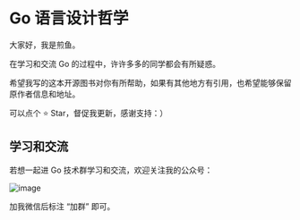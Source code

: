 # Go 语言设计哲学

大家好，我是煎鱼。

在学习和交流 Go 的过程中，许许多多的同学都会有所疑惑。

希望我写的这本开源图书对你有所帮助，如果有其他地方有引用，也希望能够保留原作者信息和地址。

可以点个 ⭐️ Star，督促我更新，感谢支持：）

## 学习和交流

若想一起进 Go 技术群学习和交流，欢迎关注我的公众号：

![image](https://image.eddycjy.com/6c2b084165ecce1f81bc5e07c3f9a6c7.jpg)

加我微信后标注 “加群” 即可。

